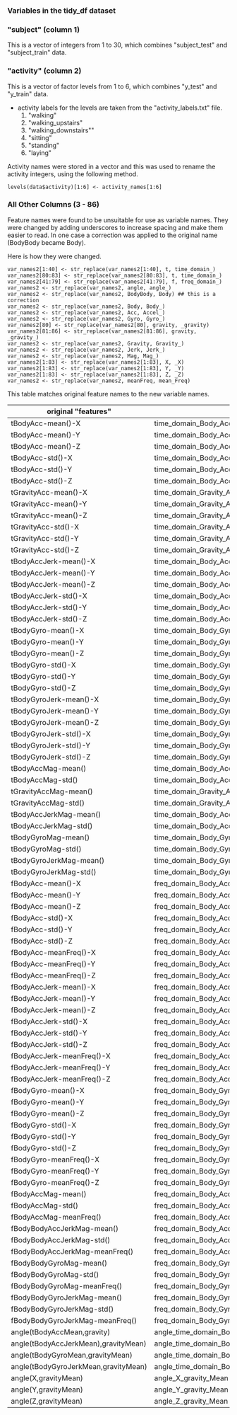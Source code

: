 ### Variables in the tidy_df dataset
### "subject" (column 1)
This is a vector of integers from 1 to 30, which combines "subject_test" and "subject_train" data.

### "activity" (column 2)
This is a vector of factor levels from 1 to 6, which combines "y_test" and "y_train" data. 
 * activity labels for the levels are taken from the "activity_labels.txt" file.
   1. "walking"
   2. "walking_upstairs"
   3. "walking_downstairs""
   4. "sitting"
   5. "standing"
   6. "laying"

Activity names were stored in a vector and this was used to rename the activity integers, using the following method.	

```{r, eval=FALSE}
levels(data$activity)[1:6] <- activity_names[1:6]
```
### All Other Columns (3 - 86)	 	
Feature names were found to be unsuitable for use as variable names. They were changed by adding underscores to increase spacing and make them easier to read.
In one case a correction was applied to the original name (BodyBody became Body).	

Here is how they were changed.

```{r, eval=FALSE}
var_names2[1:40] <- str_replace(var_names2[1:40], t, time_domain_)
var_names2[80:83] <- str_replace(var_names2[80:83], t, time_domain_)
var_names2[41:79] <- str_replace(var_names2[41:79], f, freq_domain_)
var_names2 <- str_replace(var_names2, angle, angle_)
var_names2 <- str_replace(var_names2, BodyBody, Body) ## this is a correction
var_names2 <- str_replace(var_names2, Body, Body_)
var_names2 <- str_replace(var_names2, Acc, Accel_)
var_names2 <- str_replace(var_names2, Gyro, Gyro_)
var_names2[80] <- str_replace(var_names2[80], gravity, _gravity)
var_names2[81:86] <- str_replace(var_names2[81:86], gravity, _gravity_)
var_names2 <- str_replace(var_names2, Gravity, Gravity_)
var_names2 <- str_replace(var_names2, Jerk, Jerk_)
var_names2 <- str_replace(var_names2, Mag, Mag_)
var_names2[1:83] <- str_replace(var_names2[1:83], X, _X)
var_names2[1:83] <- str_replace(var_names2[1:83], Y, _Y)
var_names2[1:83] <- str_replace(var_names2[1:83], Z, _Z)
var_names2 <- str_replace(var_names2, meanFreq, mean_Freq)
```

This table matches original feature names to the new variable names.	
	
original "features"                  | variables
------------------------------------ | ------------------------------------
tBodyAcc-mean()-X                    | time_domain_Body_Accel_mean_X
tBodyAcc-mean()-Y	                 | time_domain_Body_Accel_mean_Y
tBodyAcc-mean()-Z	                 | time_domain_Body_Accel_mean_Z
tBodyAcc-std()-X	                 | time_domain_Body_Accel_std_X
tBodyAcc-std()-Y	                 | time_domain_Body_Accel_std_Y
tBodyAcc-std()-Z	                 | time_domain_Body_Accel_std_Z
tGravityAcc-mean()-X	             | time_domain_Gravity_Accel_mean_X
tGravityAcc-mean()-Y	             | time_domain_Gravity_Accel_mean_Y
tGravityAcc-mean()-Z	             | time_domain_Gravity_Accel_mean_Z
tGravityAcc-std()-X	                 | time_domain_Gravity_Accel_std_X
tGravityAcc-std()-Y	                 | time_domain_Gravity_Accel_std_Y
tGravityAcc-std()-Z	                 | time_domain_Gravity_Accel_std_Z
tBodyAccJerk-mean()-X                | time_domain_Body_Accel_Jerk_mean_X
tBodyAccJerk-mean()-Y                | time_domain_Body_Accel_Jerk_mean_Y
tBodyAccJerk-mean()-Z                | time_domain_Body_Accel_Jerk_mean_Z
tBodyAccJerk-std()-X	             | time_domain_Body_Accel_Jerk_std_X
tBodyAccJerk-std()-Y	             | time_domain_Body_Accel_Jerk_std_Y
tBodyAccJerk-std()-Z	             | time_domain_Body_Accel_Jerk_std_Z
tBodyGyro-mean()-X	                 | time_domain_Body_Gyro_mean_X
tBodyGyro-mean()-Y	                 | time_domain_Body_Gyro_mean_Y
tBodyGyro-mean()-Z	                 | time_domain_Body_Gyro_mean_Z
tBodyGyro-std()-X	                 | time_domain_Body_Gyro_std_X
tBodyGyro-std()-Y	                 | time_domain_Body_Gyro_std_Y
tBodyGyro-std()-Z	                 | time_domain_Body_Gyro_std_Z
tBodyGyroJerk-mean()-X               | time_domain_Body_Gyro_Jerk_mean_X
tBodyGyroJerk-mean()-Y               | time_domain_Body_Gyro_Jerk_mean_Y
tBodyGyroJerk-mean()-Z               | time_domain_Body_Gyro_Jerk_mean_Z
tBodyGyroJerk-std()-X                | time_domain_Body_Gyro_Jerk_std_X
tBodyGyroJerk-std()-Y                | time_domain_Body_Gyro_Jerk_std_Y
tBodyGyroJerk-std()-Z                | time_domain_Body_Gyro_Jerk_std_Z
tBodyAccMag-mean()	                 | time_domain_Body_Accel_Mag_mean
tBodyAccMag-std()	                 | time_domain_Body_Accel_Mag_std
tGravityAccMag-mean()                | time_domain_Gravity_Accel_Mag_mean
tGravityAccMag-std()	             | time_domain_Gravity_Accel_Mag_std
tBodyAccJerkMag-mean()               | time_domain_Body_Accel_Jerk_Mag_mean
tBodyAccJerkMag-std()                | time_domain_Body_Accel_Jerk_Mag_std
tBodyGyroMag-mean()	                 | time_domain_Body_Gyro_Mag_mean
tBodyGyroMag-std()	                 | time_domain_Body_Gyro_Mag_std
tBodyGyroJerkMag-mean()              | time_domain_Body_Gyro_Jerk_Mag_mean
tBodyGyroJerkMag-std()               | time_domain_Body_Gyro_Jerk_Mag_std
fBodyAcc-mean()-X	                 | freq_domain_Body_Accel_mean_X
fBodyAcc-mean()-Y	                 | freq_domain_Body_Accel_mean_Y
fBodyAcc-mean()-Z	                 | freq_domain_Body_Accel_mean_Z
fBodyAcc-std()-X	                 | freq_domain_Body_Accel_std_X
fBodyAcc-std()-Y	                 | freq_domain_Body_Accel_std_Y
fBodyAcc-std()-Z	                 | freq_domain_Body_Accel_std_Z
fBodyAcc-meanFreq()-X                | freq_domain_Body_Accel_mean_Freq_X
fBodyAcc-meanFreq()-Y                | freq_domain_Body_Accel_mean_Freq_Y
fBodyAcc-meanFreq()-Z                | freq_domain_Body_Accel_mean_Freq_Z
fBodyAccJerk-mean()-X                | freq_domain_Body_Accel_Jerk_mean_X
fBodyAccJerk-mean()-Y                | freq_domain_Body_Accel_Jerk_mean_Y
fBodyAccJerk-mean()-Z                | freq_domain_Body_Accel_Jerk_mean_Z
fBodyAccJerk-std()-X	             | freq_domain_Body_Accel_Jerk_std_X
fBodyAccJerk-std()-Y	             | freq_domain_Body_Accel_Jerk_std_Y
fBodyAccJerk-std()-Z	             | freq_domain_Body_Accel_Jerk_std_Z
fBodyAccJerk-meanFreq()-X            | freq_domain_Body_Accel_Jerk_mean_Freq_X
fBodyAccJerk-meanFreq()-Y            | freq_domain_Body_Accel_Jerk_mean_Freq_Y
fBodyAccJerk-meanFreq()-Z            | freq_domain_Body_Accel_Jerk_mean_Freq_Z
fBodyGyro-mean()-X	                 | freq_domain_Body_Gyro_mean_X
fBodyGyro-mean()-Y	                 | freq_domain_Body_Gyro_mean_Y
fBodyGyro-mean()-Z	                 | freq_domain_Body_Gyro_mean_Z
fBodyGyro-std()-X	                 | freq_domain_Body_Gyro_std_X
fBodyGyro-std()-Y	                 | freq_domain_Body_Gyro_std_Y
fBodyGyro-std()-Z	                 | freq_domain_Body_Gyro_std_Z
fBodyGyro-meanFreq()-X               | freq_domain_Body_Gyro_mean_Freq_X
fBodyGyro-meanFreq()-Y               | freq_domain_Body_Gyro_mean_Freq_Y
fBodyGyro-meanFreq()-Z               | freq_domain_Body_Gyro_mean_Freq_Z
fBodyAccMag-mean()	                 | freq_domain_Body_Accel_Mag_mean
fBodyAccMag-std()	                 | freq_domain_Body_Accel_Mag_std
fBodyAccMag-meanFreq()               | freq_domain_Body_Accel_Mag_mean_Freq
fBodyBodyAccJerkMag-mean()           | freq_domain_Body_Accel_Jerk_Mag_mean
fBodyBodyAccJerkMag-std()	         | freq_domain_Body_Accel_Jerk_Mag_std
fBodyBodyAccJerkMag-meanFreq()       | freq_domain_Body_Accel_Jerk_Mag_mean_Freq
fBodyBodyGyroMag-mean()	             | freq_domain_Body_Gyro_Mag_mean
fBodyBodyGyroMag-std()	             | freq_domain_Body_Gyro_Mag_std
fBodyBodyGyroMag-meanFreq()          | freq_domain_Body_Gyro_Mag_mean_Freq
fBodyBodyGyroJerkMag-mean()          | freq_domain_Body_Gyro_Jerk_Mag_mean
fBodyBodyGyroJerkMag-std()	       	 | freq_domain_Body_Gyro_Jerk_Mag_std
fBodyBodyGyroJerkMag-meanFreq()      | freq_domain_Body_Gyro_Jerk_Mag_mean_Freq
angle(tBodyAccMean,gravity)	       	 | angle_time_domain_Body_Accel_Mean_gravity
angle(tBodyAccJerkMean),gravityMean) |  angle_time_domain_Body_Accel_Jerk_Mean_gravity_Mean
angle(tBodyGyroMean,gravityMean)	 | angle_time_domain_Body_Gyro_Mean_gravity_Mean
angle(tBodyGyroJerkMean,gravityMean) | angle_time_domain_Body_Gyro_Jerk_Mean_gravity_Mean
angle(X,gravityMean)	             | angle_X_gravity_Mean
angle(Y,gravityMean)	             | angle_Y_gravity_Mean
angle(Z,gravityMean)	             | angle_Z_gravity_Mean